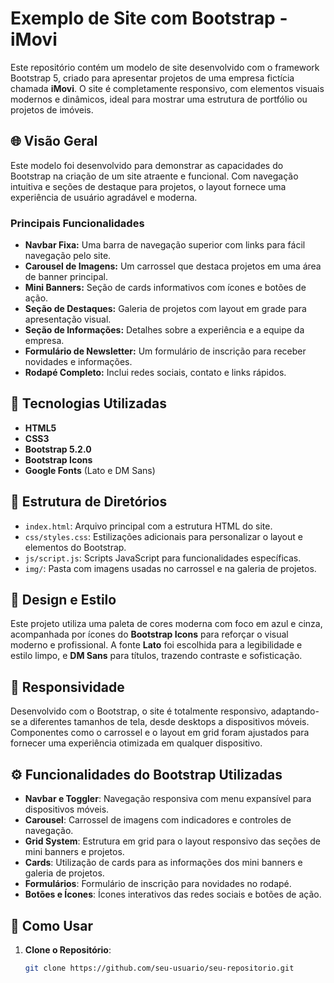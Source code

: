 # Exemplo de Site com Bootstrap - iMovi

Este repositório contém um modelo de site desenvolvido com o framework Bootstrap 5, criado para apresentar projetos de uma empresa fictícia chamada **iMovi**. O site é completamente responsivo, com elementos visuais modernos e dinâmicos, ideal para mostrar uma estrutura de portfólio ou projetos de imóveis.

## 🌐 Visão Geral

Este modelo foi desenvolvido para demonstrar as capacidades do Bootstrap na criação de um site atraente e funcional. Com navegação intuitiva e seções de destaque para projetos, o layout fornece uma experiência de usuário agradável e moderna. 

### Principais Funcionalidades

- **Navbar Fixa:** Uma barra de navegação superior com links para fácil navegação pelo site.
- **Carousel de Imagens:** Um carrossel que destaca projetos em uma área de banner principal.
- **Mini Banners:** Seção de cards informativos com ícones e botões de ação.
- **Seção de Destaques:** Galeria de projetos com layout em grade para apresentação visual.
- **Seção de Informações:** Detalhes sobre a experiência e a equipe da empresa.
- **Formulário de Newsletter:** Um formulário de inscrição para receber novidades e informações.
- **Rodapé Completo:** Inclui redes sociais, contato e links rápidos.

## 📌 Tecnologias Utilizadas

- **HTML5**
- **CSS3**
- **Bootstrap 5.2.0**
- **Bootstrap Icons**
- **Google Fonts** (Lato e DM Sans)

## 📁 Estrutura de Diretórios

- `index.html`: Arquivo principal com a estrutura HTML do site.
- `css/styles.css`: Estilizações adicionais para personalizar o layout e elementos do Bootstrap.
- `js/script.js`: Scripts JavaScript para funcionalidades específicas.
- `img/`: Pasta com imagens usadas no carrossel e na galeria de projetos.

## 🎨 Design e Estilo

Este projeto utiliza uma paleta de cores moderna com foco em azul e cinza, acompanhada por ícones do **Bootstrap Icons** para reforçar o visual moderno e profissional. A fonte **Lato** foi escolhida para a legibilidade e estilo limpo, e **DM Sans** para títulos, trazendo contraste e sofisticação.

## 📱 Responsividade

Desenvolvido com o Bootstrap, o site é totalmente responsivo, adaptando-se a diferentes tamanhos de tela, desde desktops a dispositivos móveis. Componentes como o carrossel e o layout em grid foram ajustados para fornecer uma experiência otimizada em qualquer dispositivo.

## ⚙️ Funcionalidades do Bootstrap Utilizadas

- **Navbar e Toggler**: Navegação responsiva com menu expansível para dispositivos móveis.
- **Carousel**: Carrossel de imagens com indicadores e controles de navegação.
- **Grid System**: Estrutura em grid para o layout responsivo das seções de mini banners e projetos.
- **Cards**: Utilização de cards para as informações dos mini banners e galeria de projetos.
- **Formulários**: Formulário de inscrição para novidades no rodapé.
- **Botões e Ícones**: Ícones interativos das redes sociais e botões de ação.

## 🔧 Como Usar

1. **Clone o Repositório**:
   ```bash
   git clone https://github.com/seu-usuario/seu-repositorio.git
